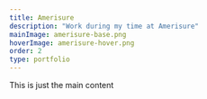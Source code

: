 ```yaml
---
title: Amerisure
description: "Work during my time at Amerisure"
mainImage: amerisure-base.png
hoverImage: amerisure-hover.png
order: 2
type: portfolio
---
```


This is just the main content
